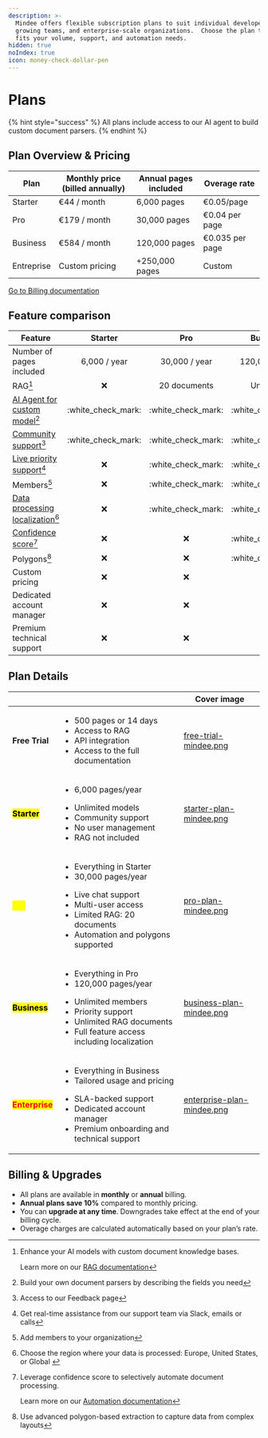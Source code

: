 ```yaml
---
description: >-
  Mindee offers flexible subscription plans to suit individual developers,
  growing teams, and enterprise-scale organizations.  Choose the plan that best
  fits your volume, support, and automation needs.
hidden: true
noIndex: true
icon: money-check-dollar-pen
---
```


# Plans

{% hint style="success" %}
All plans include access to our AI agent to build custom document parsers.
{% endhint %}

## Plan Overview & Pricing

| Plan       | Monthly price (billed annually) | Annual pages included | Overage rate    |
| ---------- | ------------------------------- | --------------------- | --------------- |
| Starter    | €44 / month                     | 6,000 pages           | €0.05/page      |
| Pro        | €179 / month                    | 30,000 pages          | €0.04 per page  |
| Business   | €584 / month                    | 120,000 pages         | €0.035 per page |
| Entreprise | Custom pricing                  | +250,000 pages        | Custom          |

<a href="billing.md" class="button primary">Go to Billing documentation</a>

## Feature comparison

| Feature                                                |        Starter       |          Pro         |       Business       |      Enterprise      |
| ------------------------------------------------------ | :------------------: | :------------------: | :------------------: | :------------------: |
| Number of pages included                               |     6,000 / year     |     30,000 / year    |    120,000 / year    |    +250,000 / year   |
| RAG[^1]                                                |          :x:         |     20 documents     |       Unlimited      |       Unlimited      |
| [AI Agent for custom model](#user-content-fn-2)[^2]    | :white\_check\_mark: | :white\_check\_mark: | :white\_check\_mark: | :white\_check\_mark: |
| [Community support](#user-content-fn-3)[^3]            | :white\_check\_mark: | :white\_check\_mark: | :white\_check\_mark: | :white\_check\_mark: |
| [Live priority support](#user-content-fn-4)[^4]        |          :x:         | :white\_check\_mark: | :white\_check\_mark: | :white\_check\_mark: |
| Members[^5]                                            |          :x:         | :white\_check\_mark: | :white\_check\_mark: | :white\_check\_mark: |
| [Data processing localization](#user-content-fn-6)[^6] |          :x:         | :white\_check\_mark: | :white\_check\_mark: | :white\_check\_mark: |
| [Confidence score](#user-content-fn-7)[^7]             |          :x:         |          :x:         | :white\_check\_mark: | :white\_check\_mark: |
| Polygons[^8]                                           |          :x:         |          :x:         | :white\_check\_mark: | :white\_check\_mark: |
| Custom pricing                                         |          :x:         |          :x:         |          :x:         | :white\_check\_mark: |
| Dedicated account manager                              |          :x:         |          :x:         |          :x:         | :white\_check\_mark: |
| Premium technical support                              |          :x:         |          :x:         |          :x:         | :white\_check\_mark: |

## Plan Details

<table data-view="cards" data-full-width="false"><thead><tr><th></th><th></th><th data-hidden data-card-cover data-type="image">Cover image</th></tr></thead><tbody><tr><td><strong>Free Trial</strong></td><td><ul><li>500 pages or 14 days</li><li>Access to RAG</li><li>API integration</li><li>Access to the full documentation</li></ul></td><td><a href="../.gitbook/assets/free-trial-mindee.png">free-trial-mindee.png</a></td></tr><tr><td><mark style="color:$primary;"><strong>Starter</strong></mark></td><td><ul><li>6,000 pages/year</li></ul><ul><li>Unlimited models</li><li>Community support</li><li>No user management</li><li>RAG not included</li></ul></td><td><a href="../.gitbook/assets/starter-plan-mindee.png">starter-plan-mindee.png</a></td></tr><tr><td><mark style="color:yellow;"><strong>Pro</strong></mark></td><td><ul><li>Everything in Starter</li><li>30,000 pages/year</li></ul><ul><li>Live chat support</li><li>Multi-user access</li><li>Limited RAG: 20 documents</li><li>Automation and polygons supported</li></ul></td><td><a href="../.gitbook/assets/pro-plan-mindee.png">pro-plan-mindee.png</a></td></tr><tr><td><mark style="color:$success;"><strong>Business</strong></mark></td><td><ul><li>Everything in Pro</li><li>120,000 pages/year</li></ul><ul><li>Unlimited members</li><li>Priority support</li><li>Unlimited RAG documents</li><li>Full feature access including localization</li></ul></td><td><a href="../.gitbook/assets/business-plan-mindee.png">business-plan-mindee.png</a></td></tr><tr><td><mark style="color:red;"><strong>Enterprise</strong></mark></td><td><ul><li>Everything in Business</li><li>Tailored usage and pricing</li></ul><ul><li>SLA-backed support</li><li>Dedicated account manager</li><li>Premium onboarding and technical support</li></ul></td><td><a href="../.gitbook/assets/enterprise-plan-mindee.png">enterprise-plan-mindee.png</a></td></tr></tbody></table>



## Billing & Upgrades

* All plans are available in **monthly** or **annual** billing.
* **Annual plans save 10%** compared to monthly pricing.
* You can **upgrade at any time**. Downgrades take effect at the end of your billing cycle.
* Overage charges are calculated automatically based on your plan’s rate.

[^1]: Enhance your AI models with custom document knowledge bases.

    Learn more on our [RAG documentation](https://docs.mindee.com/models/improving-accuracy)

[^2]: Build your own document parsers by describing the fields you need

[^3]: Access to our Feedback page

[^4]: Get real-time assistance from our support team via Slack, emails or calls

[^5]: Add members to your organization

[^6]: Choose the region where your data is processed: Europe, United States, or Global&#x20;

[^7]: Leverage confidence score to selectively automate document processing.



    Learn more on our [Automation documentation](../models/automation-confidence-score.md)

[^8]: Use advanced polygon-based extraction to capture data from complex layouts
